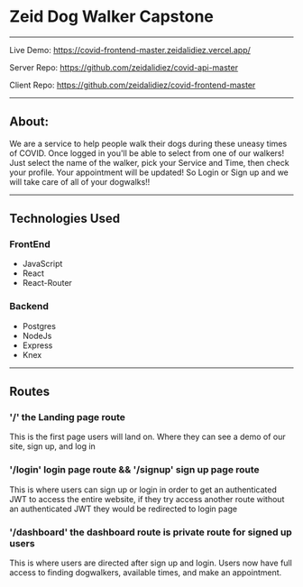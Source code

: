 # Zeid Dog Walker Capstone

---------------------------------------------------------------------------------

 Live Demo: https://covid-frontend-master.zeidalidiez.vercel.app/
 
 Server Repo: https://github.com/zeidalidiez/covid-api-master
 
 Client Repo: https://github.com/zeidalidiez/covid-frontend-master

---------------------------------------------------------------------------------
## About:

We are a service to help people walk their dogs during these uneasy times of COVID.  Once logged in you'll be able to select from one of our walkers!  Just select the name of the walker, pick your Service and Time, then check your profile.  Your appointment will be updated! So Login or Sign up and we will take care of all of your dogwalks!!

---------------------------------------------------------------------------------

## Technologies Used

### FrontEnd

   * JavaScript
   * React
   * React-Router

### Backend

   * Postgres
   * NodeJs
   * Express
   * Knex
---------------------------------------------------------------------------------

## Routes

### '/' the Landing page route

This is the first page users will land on. Where they can see a demo of our site, sign up, and log in

### '/login' login page route && '/signup' sign up page route

This is where users can sign up or login in order to get an authenticated JWT to access the entire website, if they try access another route without an authenticated JWT they would be redirected to login page

### '/dashboard' the dashboard route is private route for signed up users
This is where users are directed after sign up and login. Users now have full access to finding dogwalkers, available times, and make an appointment.


